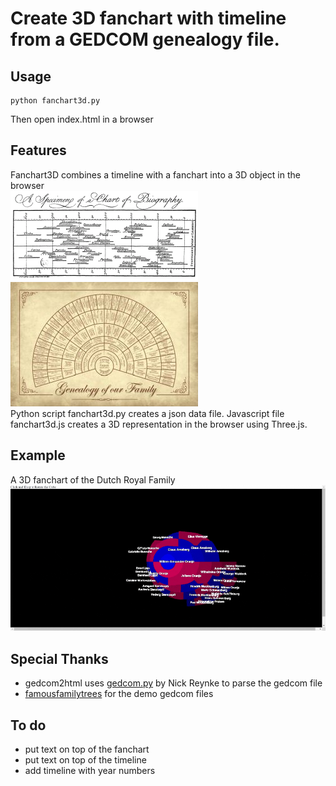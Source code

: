 # Create 3D fanchart with timeline from a GEDCOM genealogy file.
## Usage
```
python fanchart3d.py
```
Then open index.html in a browser
## Features
Fanchart3D combines a timeline with a fanchart into a 3D object in the browser<br>
[![](img/PriestleyChart.gif)](img/PriestleyChart.gif) 
[![](img/fanchart.jpg)](img/fanchart.jpg) <br>
Python script fanchart3d.py creates a json data file.
Javascript file fanchart3d.js creates a 3D representation in the browser using Three.js.
## Example
A 3D fanchart of the Dutch Royal Family
[![Dutch Royal Family](img/dutchroyalfamily.gif)](img/dutchroyalfamily.gif) 
## Special Thanks
- gedcom2html uses [gedcom.py](https://github.com/nickreynke/python-gedcom) by Nick Reynke to parse the gedcom file
- [famousfamilytrees](http://famousfamilytrees.blogspot.com/?m=1) for the demo gedcom files
## To do
- put text on top of the fanchart
- put text on top of the timeline
- add timeline with year numbers
